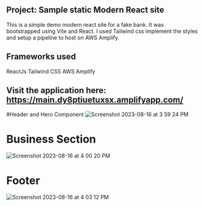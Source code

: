 ## Project: Sample static Modern React site

This is a simple demo modern react site for a fake bank. It was bootstrapped using Vite and React. I used Tailwind css implement the styles and setup a pipeline to host on AWS Amplify.

## Frameworks used
ReactJs
Tailwind CSS
AWS Amplify

## Visit the application here: https://main.dy8ptiuetuxsx.amplifyapp.com/

#Header and Hero Component
![Screenshot 2023-08-16 at 3 59 24 PM](https://github.com/mattmoniz/modern_react_website/assets/4000619/040b2aca-0208-4e9e-9b40-a2dbb469f2a3)

# Business Section
![Screenshot 2023-08-16 at 4 00 20 PM](https://github.com/mattmoniz/modern_react_website/assets/4000619/7d815af8-fea4-462f-b67e-1faffaf41124)

# Footer
![Screenshot 2023-08-16 at 4 03 12 PM](https://github.com/mattmoniz/modern_react_website/assets/4000619/84448a26-5679-4bf9-97ff-9f2424891f5e)